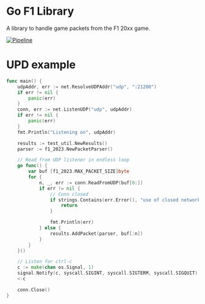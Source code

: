 # Go F1 Library

A library to handle game packets from the F1 20xx game.

[![Pipeline](https://github.com/DaanV2/go-f1-library/actions/workflows/pipeline.yaml/badge.svg)](https://github.com/DaanV2/go-f1-library/actions/workflows/pipeline.yaml)

# UPD example

```go
func main() {
	udpAddr, err := net.ResolveUDPAddr("udp", ":21200")
	if err != nil {
		panic(err)
	}
	conn, err := net.ListenUDP("udp", udpAddr)
	if err != nil {
		panic(err)
	}
	fmt.Println("Listening on", udpAddr)

	results := test_util.NewResults()
	parser := f1_2023.NewPacketParser()

	// Read from UDP listener in endless loop
	go func() {
		var buf [f1_2023.MAX_PACKET_SIZE]byte
		for {
			n, _, err := conn.ReadFromUDP(buf[0:])
			if err != nil {
				// Conn closed
				if strings.Contains(err.Error(), "use of closed network connection"){
					return
				}

				fmt.Println(err)
			} else {
				results.AddPacket(parser, buf[:n])
			}
		}
	}()

	// Listen for ctrl-c
	c := make(chan os.Signal, 1)
	signal.Notify(c, syscall.SIGINT, syscall.SIGTERM, syscall.SIGQUIT)
	<-c

	conn.Close()
}
```